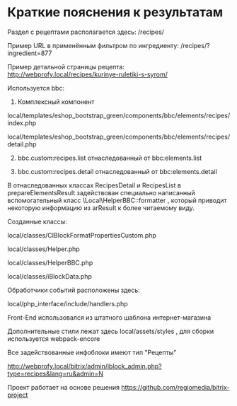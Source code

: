 # Краткие пояснения к результатам

Раздел с рецептами располагается здесь: /recipes/

Пример URL в применённым фильтром по ингредиенту: /recipes/?ingredient=877

Пример детальной страницы рецепта: http://webprofy.local/recipes/kurinye-ruletiki-s-syrom/

Используется bbc:

1) Комплексный компонент

local/templates/eshop_bootstrap_green/components/bbc/elements/recipes/index.php

local/templates/eshop_bootstrap_green/components/bbc/elements/recipes/detail.php

2) bbc.custom:recipes.list отнаследованный от bbc:elements.list

3) bbc.custom:recipes.detail отнаследованный от bbc:elements.detail

В отнаследованных классах RecipesDetail и RecipesList в prepareElementsResult задействован специально написанный вспомогательный класс \Local\HelperBBC::formatter , который приводит некоторую информацию из arResult к более читаемому виду.

Созданные классы:

local/classes/CIBlockFormatPropertiesCustom.php

local/classes/Helper.php

local/classes/HelperBBC.php

local/classes/iBlockData.php

Обработчики событий расположены здесь:

local/php_interface/include/handlers.php

Front-End использовался из штатного шаблона интернет-магазина

Дополнительные стили лежат здесь local/assets/styles , для сборки используется webpack-encore


Все задействованные инфоблоки имеют тип "Рецепты"

http://webprofy.local/bitrix/admin/iblock_admin.php?type=recipes&lang=ru&admin=N


Проект работает на основе решения https://github.com/regiomedia/bitrix-project
